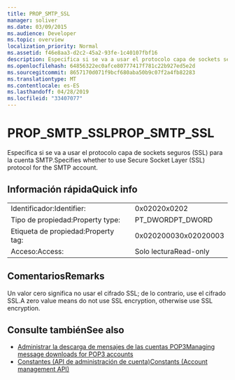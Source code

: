 ```yaml
---
title: PROP_SMTP_SSL
manager: soliver
ms.date: 03/09/2015
ms.audience: Developer
ms.topic: overview
localization_priority: Normal
ms.assetid: f46e8aa3-d2c2-45a2-93fe-1c40107fbf16
description: Especifica si se va a usar el protocolo capa de sockets seguros (SSL) para la cuenta SMTP.
ms.openlocfilehash: 64856322ec0afce80777417f781c22b927ed5e2d
ms.sourcegitcommit: 8657170d071f9bcf680aba50b9c07f2a4fb82283
ms.translationtype: MT
ms.contentlocale: es-ES
ms.lasthandoff: 04/28/2019
ms.locfileid: "33407077"
---
```

# <a name="prop_smtp_ssl"></a><span data-ttu-id="28cad-103">PROP_SMTP_SSL</span><span class="sxs-lookup"><span data-stu-id="28cad-103">PROP_SMTP_SSL</span></span>

<span data-ttu-id="28cad-104">Especifica si se va a usar el protocolo capa de sockets seguros (SSL) para la cuenta SMTP.</span><span class="sxs-lookup"><span data-stu-id="28cad-104">Specifies whether to use Secure Socket Layer (SSL) protocol for the SMTP account.</span></span>
  
## <a name="quick-info"></a><span data-ttu-id="28cad-105">Información rápida</span><span class="sxs-lookup"><span data-stu-id="28cad-105">Quick info</span></span>

|||
|:-----|:-----|
|<span data-ttu-id="28cad-106">Identificador:</span><span class="sxs-lookup"><span data-stu-id="28cad-106">Identifier:</span></span>  <br/> |<span data-ttu-id="28cad-107">0x0202</span><span class="sxs-lookup"><span data-stu-id="28cad-107">0x0202</span></span>  <br/> |
|<span data-ttu-id="28cad-108">Tipo de propiedad:</span><span class="sxs-lookup"><span data-stu-id="28cad-108">Property type:</span></span>  <br/> |<span data-ttu-id="28cad-109">PT_DWORD</span><span class="sxs-lookup"><span data-stu-id="28cad-109">PT_DWORD</span></span>  <br/> |
|<span data-ttu-id="28cad-110">Etiqueta de propiedad:</span><span class="sxs-lookup"><span data-stu-id="28cad-110">Property tag:</span></span>  <br/> |<span data-ttu-id="28cad-111">0x02020003</span><span class="sxs-lookup"><span data-stu-id="28cad-111">0x02020003</span></span>  <br/> |
|<span data-ttu-id="28cad-112">Acceso:</span><span class="sxs-lookup"><span data-stu-id="28cad-112">Access:</span></span>  <br/> |<span data-ttu-id="28cad-113">Solo lectura</span><span class="sxs-lookup"><span data-stu-id="28cad-113">Read-only</span></span>  <br/> |
   
## <a name="remarks"></a><span data-ttu-id="28cad-114">Comentarios</span><span class="sxs-lookup"><span data-stu-id="28cad-114">Remarks</span></span>

<span data-ttu-id="28cad-115">Un valor cero significa no usar el cifrado SSL; de lo contrario, use el cifrado SSL.</span><span class="sxs-lookup"><span data-stu-id="28cad-115">A zero value means do not use SSL encryption, otherwise use SSL encryption.</span></span>
  
## <a name="see-also"></a><span data-ttu-id="28cad-116">Consulte también</span><span class="sxs-lookup"><span data-stu-id="28cad-116">See also</span></span>

- [<span data-ttu-id="28cad-117">Administrar la descarga de mensajes de las cuentas POP3</span><span class="sxs-lookup"><span data-stu-id="28cad-117">Managing message downloads for POP3 accounts</span></span>](managing-message-downloads-for-pop3-accounts.md) 
- [<span data-ttu-id="28cad-118">Constantes (API de administración de cuenta)</span><span class="sxs-lookup"><span data-stu-id="28cad-118">Constants (Account management API)</span></span>](constants-account-management-api.md)

